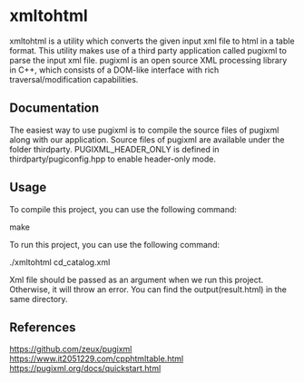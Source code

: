 # xmltohtml
xmltohtml is a utility which converts the given input xml file to html in a table format. This utility makes use of a third party application called pugixml to parse the input xml file. pugixml is an open source XML processing library in C++, which consists of a DOM-like interface with rich traversal/modification capabilities.

## Documentation
The easiest way to use pugixml is to compile the source files of pugixml along with our application. Source files of pugixml are available under the folder thirdparty. PUGIXML_HEADER_ONLY is defined in thirdparty/pugiconfig.hpp to enable header-only mode.

## Usage
To compile this project, you can use the following command:

make

To run this project, you can use the following command:

./xmltohtml cd_catalog.xml

Xml file should be passed as an argument when we run this project. Otherwise, it will throw an error. You can find the output(result.html) in the same directory.

## References
https://github.com/zeux/pugixml
https://www.it2051229.com/cpphtmltable.html
https://pugixml.org/docs/quickstart.html
